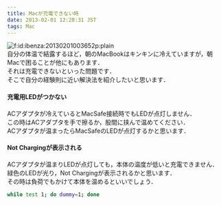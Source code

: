 ```yaml
---
title: Macが充電できない時
date: 2013-02-01 12:28:31 JST
tags: Mac
---
```


<span itemscope itemtype="http://schema.org/Photograph"><img src="//cdn-ak.f.st-hatena.com/images/fotolife/i/ibenza/20130201/20130201003652.png" alt="f:id:ibenza:20130201003652p:plain" title="f:id:ibenza:20130201003652p:plain" class="hatena-fotolife" itemprop="image"></span><br />
自分の体温で結露するほど，朝のMacBookはキンキンに冷えていますが，朝Macで困ることが他にもあります．<br />
それは充電できないといった問題です．<br />
そこで自分の経験則に近い解決法を紹介したいと思います．

#### 充電用LEDがつかない

ACアダプタが冷えているとMacSafe接続時でもLEDが点灯しません．<br />
この時はACアダプタを手で擦るか，股間に挟んで温めてください．<br />
ACアダプタが温まったらMacSafeのLEDが点灯するかと思います．

#### Not Chargingが表示される

ACアダプタが温まりLEDが点灯しても，本体の温度が低いと充電できません．<br />
緑色のLEDが光り，Not Chargingが表示されるかと思います．<br />
その時は負荷でもかけて本体を温めるといいでしょう．

```sh
while test 1; do dummy=1; done
```

